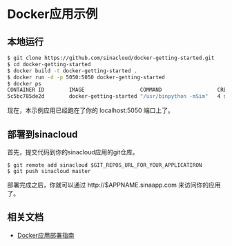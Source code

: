 # Docker应用示例

## 本地运行

```sh
$ git clone https://github.com/sinacloud/docker-getting-started.git
$ cd docker-getting-started
$ docker build -t docker-getting-started .
$ docker run -d -p 5050:5050 docker-getting-started
$ docker ps
CONTAINER ID        IMAGE                  COMMAND                  CREATED             STATUS              PORTS                     NAMES
5c5bc785de2d        docker-getting-started "/usr/binpython -mSim"   4 seconds ago       Up 3 seconds        0.0.0.0:5050->5050/tcp    elegant_bartik
```

现在，本示例应用已经跑在了你的 localhost:5050 端口上了。

## 部署到sinacloud

首先，提交代码到你的sinacloud应用的git仓库。

```
$ git remote add sinacloud $GIT_REPOS_URL_FOR_YOUR_APPLICATIRON
$ git push sinacloud master
```

部署完成之后，你就可以通过 http://$APPNAME.sinaapp.com 来访问你的应用了。

## 相关文档

- [Docker应用部署指南](http://www.sinacloud.com/doc/sae/docker/docker-getting-started.html)
